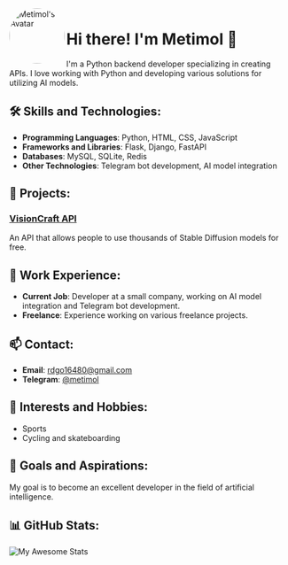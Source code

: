 <img src="https://i.imgur.com/RmZixAM.jpeg" alt="Metimol's Avatar" align="left" width="100" style="border-radius: 50%;" />

# Hi there! I'm Metimol 👋

I'm a Python backend developer specializing in creating APIs. I love working with Python and developing various solutions for utilizing AI models.

## 🛠️ Skills and Technologies:

- **Programming Languages**: Python, HTML, CSS, JavaScript
- **Frameworks and Libraries**: Flask, Django, FastAPI
- **Databases**: MySQL, SQLite, Redis
- **Other Technologies**: Telegram bot development, AI model integration

## 🚀 Projects:

### [VisionCraft API](https://github.com/VisionCraft-org/VisionCraft)
An API that allows people to use thousands of Stable Diffusion models for free.

## 💼 Work Experience:

- **Current Job**: Developer at a small company, working on AI model integration and Telegram bot development.
- **Freelance**: Experience working on various freelance projects.

## 📫 Contact:

- **Email**: rdgo16480@gmail.com
- **Telegram**: [@metimol](https://t.me/metimol)

## 🎨 Interests and Hobbies:

- Sports
- Cycling and skateboarding

## 🎯 Goals and Aspirations:

My goal is to become an excellent developer in the field of artificial intelligence.

## 📊 GitHub Stats:

![My Awesome Stats](https://awesome-github-stats.azurewebsites.net/user-stats/metimol1?cardType=github&theme=github-dark&preferLogin=false)